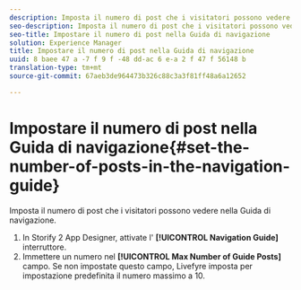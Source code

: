 ```yaml
---
description: Imposta il numero di post che i visitatori possono vedere nella Guida di navigazione.
seo-description: Imposta il numero di post che i visitatori possono vedere nella Guida di navigazione.
seo-title: Impostare il numero di post nella Guida di navigazione
solution: Experience Manager
title: Impostare il numero di post nella Guida di navigazione
uuid: 8 baee 47 a -7 f 9 f -48 dd-ac 6 e-a 2 f 47 f 56148 b
translation-type: tm+mt
source-git-commit: 67aeb3de964473b326c88c3a3f81ff48a6a12652

---
```



# Impostare il numero di post nella Guida di navigazione{#set-the-number-of-posts-in-the-navigation-guide}

Imposta il numero di post che i visitatori possono vedere nella Guida di navigazione.

1. In Storify 2 App Designer, attivate l&#39; **[!UICONTROL Navigation Guide]** interruttore.
1. Immettere un numero nel **[!UICONTROL Max Number of Guide Posts]** campo. Se non impostate questo campo, Livefyre imposta per impostazione predefinita il numero massimo a 10.
